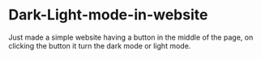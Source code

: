 # Dark-Light-mode-in-website

Just made a simple website having a button in the middle of the page, on clicking the button it turn the dark mode or light mode.
